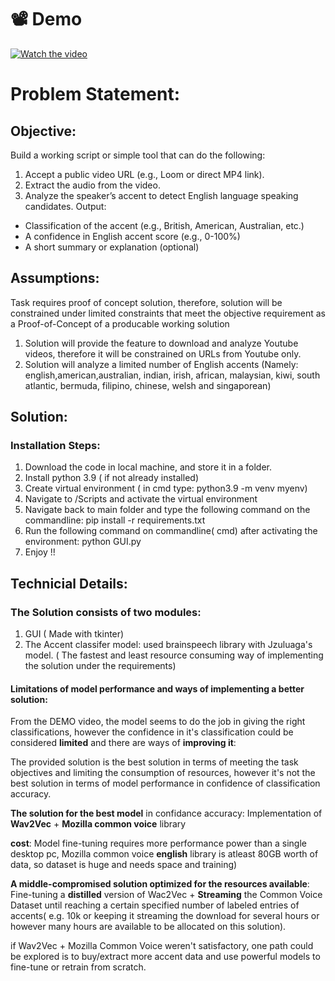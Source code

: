 # 📽️ Demo

[![Watch the video](https://i9.ytimg.com/vi_webp/ONuoW3pODB8/mq3.webp?sqp=CKD24cEG-oaymwEmCMACELQB8quKqQMa8AEB-AH-CYAC0AWKAgwIABABGGUgYCg2MA8=&rs=AOn4CLDGI7mvDHFuBQN_8Y9qaTMuQK54WA)](https://youtu.be/ONuoW3pODB8)


# Problem Statement:

## Objective:
Build a working script or simple tool that can do the following:
1. Accept a public video URL (e.g., Loom or direct MP4 link).
2. Extract the audio from the video.
3. Analyze the speaker’s accent to detect English language speaking candidates. 
Output:
  - Classification of the accent (e.g., British, American, Australian, etc.)
  - A confidence in English accent score (e.g., 0-100%)
  - A short summary or explanation (optional)


## Assumptions:
Task requires proof of concept solution, therefore, solution will be constrained under limited constraints that meet the objective requirement as a Proof-of-Concept of a producable working solution

1) Solution will provide the feature to download and analyze Youtube videos, therefore it will be constrained on URLs from Youtube only.
2) Solution will analyze a limited number of English accents (Namely: english,american,australian, indian, irish, african, malaysian, kiwi, south atlantic, bermuda, filipino, chinese, welsh and singaporean)

## Solution:
### Installation Steps:

1) Download the code in local machine, and store it in a folder.
2) Install python 3.9 ( if not already installed)
3) Create virtual environment ( in cmd type: python3.9 -m venv myenv) 
4) Navigate to /Scripts and activate the virtual environment
5) Navigate back to main folder and type the following command on the commandline: pip install -r requirements.txt
6) Run the following command on commandline( cmd) after activating the environment: python GUI.py
7) Enjoy !!

## Technicial Details:
### The Solution consists of two modules:
1) GUI ( Made with tkinter)
2) The Accent classifer model: used brainspeech library with Jzuluaga's model. ( The fastest and least resource consuming way of implementing the solution under the requirements)

#### Limitations of model performance and ways of implementing a better solution:
From the DEMO video, the model seems to do the job in giving the right classifications, however the confidence in it's classification could be considered __limited__ and there are ways of __improving it__:

The provided solution is the best solution in terms of meeting the task objectives and limiting the consumption of resources, however it's not the best solution in terms of model performance in confidence of classification accuracy.

__The solution for the best model__ in confidance accuracy: Implementation of __Wav2Vec__ + __Mozilla  common voice__ library

__cost__: Model fine-tuning requires more performance power than a single desktop pc, Mozilla common voice __english__ library is atleast 80GB worth of data, so dataset is huge and needs space and training)

__A middle-compromised solution optimized for the resources available__: Fine-tuning a __distilled__ version of Wac2Vec + __Streaming__ the Common Voice Dataset until reaching a certain specified number of labeled entries of accents( e.g. 10k or keeping it streaming the download for several hours or however many hours are available to be allocated on this solution).

if Wav2Vec + Mozilla Common Voice weren't satisfactory, one path could be explored is to buy/extract more accent data and use powerful models to fine-tune or retrain from scratch.
